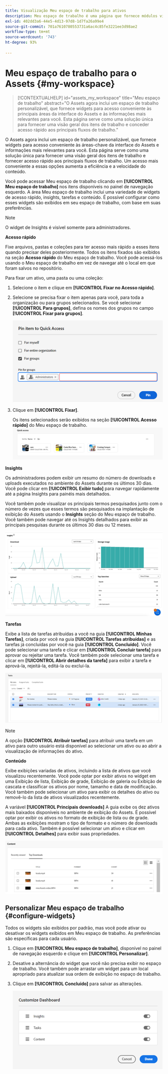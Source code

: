 ```yaml
---
title: Visualização Meu espaço de trabalho para ativos
description: Meu espaço de trabalho é uma página que fornece módulos visuais personalizáveis para um acesso conveniente às áreas-chave da interface do Assets e informações mais relevantes para o usuário.
exl-id: 402dd3a6-44e5-4d13-97d8-1d7fa26a99e4
source-git-commit: 701a7610780553731a6ac4c85fe3221ee3d98ae2
workflow-type: tm+mt
source-wordcount: '743'
ht-degree: 93%

---
```


# Meu espaço de trabalho para o Assets {#my-workspace}

>[!CONTEXTUALHELP]
>id="assets_my_workspace"
>title="Meu espaço de trabalho"
>abstract="O Assets agora inclui um espaço de trabalho personalizável, que fornece widgets para acesso conveniente às principais áreas da interface do Assets e às informações mais relevantes para você. Esta página serve como uma solução única para fornecer uma visão geral dos itens de trabalho e conceder acesso rápido aos principais fluxos de trabalho."

O Assets agora inclui um espaço de trabalho personalizável, que fornece widgets para acesso conveniente às áreas-chave da interface do Assets e informações mais relevantes para você. Esta página serve como uma solução única para fornecer uma visão geral dos itens de trabalho e fornecer acesso rápido aos principais fluxos de trabalho. Um acesso mais conveniente a essas opções aumenta a eficiência e a velocidade do conteúdo.

Você pode acessar Meu espaço de trabalho clicando em **[!UICONTROL Meu espaço de trabalho]** nos itens disponíveis no painel de navegação esquerdo. A área Meu espaço de trabalho inclui uma variedade de widgets de acesso rápido, insights, tarefas e conteúdo. É possível configurar como esses widgets são exibidos em seu espaço de trabalho, com base em suas preferências.

>[!NOTE]
>
>O widget de Insights é visível somente para administradores.

<!--

**New features coming soon**

Highlights upcoming features for Assets.

![New features coming soon in Workspace](assets/new-features.png)

-->



**Acesso rápido**

Fixe arquivos, pastas e coleções para ter acesso mais rápido a esses itens quando precisar deles posteriormente. Todos os itens fixados são exibidos na seção **Acesso rápido** do Meu espaço de trabalho. Você pode acessá-los usando o Meu espaço de trabalho em vez de navegar até o local em que foram salvos no repositório.

Para fixar um ativo, uma pasta ou uma coleção:

1. Selecione o item e clique em **[!UICONTROL Fixar no Acesso rápido]**.

1. Selecione se precisa fixar o item apenas para você, para toda a organização ou para grupos selecionados. Se você selecionar **[!UICONTROL Para grupos]**, defina os nomes dos grupos no campo **[!UICONTROL Fixar para grupos]**.

   ![Fixação de itens para grupos](assets/pin-items-for-groups.png)
1. Clique em **[!UICONTROL Fixar]**.

   Os itens selecionados serão exibidos na seção **[!UICONTROL Acesso rápido]** do Meu espaço de trabalho.
   ![Tarefas no espaço de trabalho](assets/quick-access.png)

**Insights**

Os administradores podem exibir um resumo do número de downloads e uploads executados no ambiente do Assets durante os últimos 30 dias. Você pode clicar em **[!UICONTROL Exibir tudo]** para navegar rapidamente até a página Insights para painéis mais detalhados.

Você também pode visualizar os principais termos pesquisados junto com o número de vezes que esses termos são pesquisados na implantação de exibição do Assets usando o **Insights** seção do Meu espaço de trabalho. Você também pode navegar até os Insights detalhados para exibir as principais pesquisas durante os últimos 30 dias ou 12 meses.

![Insights no Espaço de trabalho](assets/insights.png)

**Tarefas**

Exibe a lista de tarefas atribuídas a você na guia **[!UICONTROL Minhas Tarefas]**, criada por você na guia **[!UICONTROL Tarefas atribuídas]** e as tarefas já concluídas por você na guia **[!UICONTROL Concluído]**. Você pode selecionar uma tarefa e clicar em **[!UICONTROL Concluir tarefa]** para aprovar ou rejeitar uma tarefa. Você também pode selecionar uma tarefa e clicar em **[!UICONTROL Abrir detalhes da tarefa]** para exibir a tarefa e aprová-la, rejeitá-la, editá-la ou excluí-la.

![Tarefas no Espaço de trabalho](assets/tasks-workspace.png)

>[!NOTE]
>
> A opção **[!UICONTROL Atribuir tarefas]** para atribuir uma tarefa em um ativo para outro usuário está disponível ao selecionar um ativo ou ao abrir a visualização de informações do ativo.

**Conteúdo**

Exibe exibições variadas de ativos, incluindo a lista de ativos que você visualizou recentemente. Você pode optar por exibir ativos no widget em uma Exibição de lista, Exibição de grade, Exibição de galeria ou Exibição de cascata e classificar os ativos por nome, tamanho e data de modificação. Você também pode selecionar um ativo para exibir os detalhes do ativo ou removê-lo da lista de ativos visualizados recentemente.

A variável **[!UICONTROL Principais downloads]** A guia exibe os dez ativos mais baixados disponíveis no ambiente de exibição do Assets. É possível optar por exibir os ativos no formato de exibição de lista ou de grade. Ambas as exibições mostram o tipo de formato e o número de downloads para cada ativo. Também é possível selecionar um ativo e clicar em **[!UICONTROL Detalhes]** para exibir suas propriedades.

![Widget de Conteúdo no Espaço de trabalho](assets/workspace-content.png)

## Personalizar Meu espaço de trabalho {#configure-widgets}

Todos os widgets são exibidos por padrão, mas você pode ativar ou desativar os widgets exibidos em Meu espaço de trabalho. As preferências são específicas para cada usuário.

1. Clique em **[!UICONTROL Meu espaço de trabalho]**, disponível no painel de navegação esquerdo e clique em **[!UICONTROL Personalizar]**.

1. Desative a alternância do widget que você não precisa exibir no espaço de trabalho. Você também pode arrastar um widget para um local apropriado para atualizar sua ordem de exibição no espaço de trabalho.

1. Clique em **[!UICONTROL Concluído]** para salvar as alterações.

   ![Personalizar widgets no espaço de trabalho](assets/customize-workspace.png)
